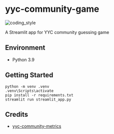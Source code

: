 # yyc-community-game

![coding_style](https://img.shields.io/badge/code%20style-black-000000.svg)

A Streamlit app for YYC community guessing game

## Environment

- Python 3.9

## Getting Started

    python -m venv .venv
    .venv\Scripts\activate
    pip install -r requirements.txt
    streamlit run streamlit_app.py

## Credits

- [yyc-community-metrics][1]

[1]: https://github.com/zehengl/yyc-community-metrics
